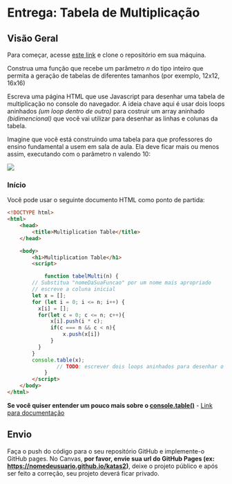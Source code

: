 # Entrega: Tabela de Multiplicação 

## Visão Geral

Para começar, acesse [este link](https://classroom.github.com/a/5RDmDMXi) e clone o repositório em sua máquina.


Construa uma função que recebe um parâmetro *n* do tipo inteiro que permita a geração de tabelas de diferentes tamanhos (por exemplo, 12x12, 16x16)

Escreva uma página HTML que use Javascript para desenhar uma tabela de multiplicação no console do navegador. A ideia chave aqui é usar dois loops aninhados _(um loop dentro de outro)_ para costruir um array aninhado _(bidimencional)_ que você vai utilizar para desenhar as linhas e colunas da tabela.

Imagine que você está construindo uma tabela para que professores do ensino fundamental a usem em sala de aula. Ela deve ficar mais ou menos assim, executando com o parâmetro n valendo 10:

![](https://i.snag.gy/xf0HnX.jpg)

### Início

Você pode usar o seguinte documento HTML como ponto de partida:

```html
<!DOCTYPE html>
<html>
    <head>
        <title>Multiplication Table</title>
    </head>

    <body>
        <h1>Multiplication Table</h1>
        <script>

            function tabelMulti(n) {
        // Substitua "nomeDaSuaFuncao" por um nome mais apropriado
        // escreve a coluna inicial
        let x = [];
        for (let i = 0; i <= n; i++) {
          x[i] = [];
          for(let c = 0; c <= n; c++){
              x[i].push(i * c);
              if(c === n && c < n){
                  x.push(x[i])
              } 
          }
        }
        console.table(x);
                // TODO: escrever dois loops aninhados para desenhar o array bidimencional e monstar o restante da tabela no console.
            }
        </script>
    </body>
</html>
```

__Se você quiser entender um pouco mais sobre o [console.table()](https://developer.mozilla.org/en-US/docs/Web/API/Console/table)__ - [Link para documentação](https://developer.mozilla.org/en-US/docs/Web/API/Console/table)

## Envio

Faça o push do código para o seu repositório GitHub e implemente-o GitHub pages. No Canvas, **por favor, envie sua url do GitHub Pages (ex: https://nomedeusuario.github.io/katas2)**, deixe o projeto público e após ser feito a correção, seu projeto deverá ficar privado.
